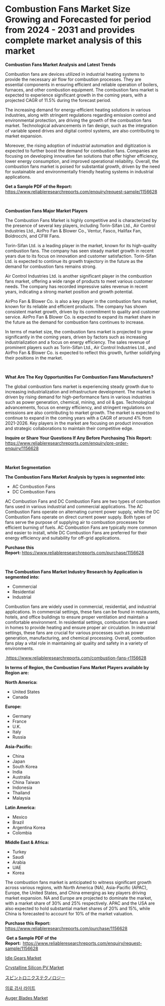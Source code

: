 <p><h1>Combustion Fans Market Size Growing and Forecasted for period from 2024 - 2031 and provides complete market analysis of this market</h1></p><p><strong>Combustion Fans Market Analysis and Latest Trends</strong></p>
<p><p>Combustion fans are devices utilized in industrial heating systems to provide the necessary air flow for combustion processes. They are essential components in ensuring efficient and reliable operation of boilers, furnaces, and other combustion equipment. The combustion fans market is expected to experience significant growth in the coming years, with a projected CAGR of 11.5% during the forecast period.</p><p>The increasing demand for energy-efficient heating solutions in various industries, along with stringent regulations regarding emission control and environmental protection, are driving the growth of the combustion fans market. Technological advancements in fan design, such as the integration of variable speed drives and digital control systems, are also contributing to market expansion.</p><p>Moreover, the rising adoption of industrial automation and digitization is expected to further boost the demand for combustion fans. Companies are focusing on developing innovative fan solutions that offer higher efficiency, lower energy consumption, and improved operational reliability. Overall, the combustion fans market is poised for substantial growth, driven by the need for sustainable and environmentally friendly heating systems in industrial applications.</p></p>
<p><strong>Get a Sample PDF of the Report:&nbsp;</strong> <a href="https://www.reliableresearchreports.com/enquiry/request-sample/1156628">https://www.reliableresearchreports.com/enquiry/request-sample/1156628</a></p>
<p>&nbsp;</p>
<p><strong>Combustion Fans Major Market Players</strong></p>
<p><p>The Combustion Fans Market is highly competitive and is characterized by the presence of several key players, including Torin-Sifan Ltd., Air Control Industries Ltd., AirPro Fan & Blower Co., Ventur, Fasco, Halifax Fan, Boldrocchi, and CFW Fans.</p><p>Torin-Sifan Ltd. is a leading player in the market, known for its high-quality combustion fans. The company has seen steady market growth in recent years due to its focus on innovation and customer satisfaction. Torin-Sifan Ltd. is expected to continue its growth trajectory in the future as the demand for combustion fans remains strong.</p><p>Air Control Industries Ltd. is another significant player in the combustion fans market, offering a wide range of products to meet various customer needs. The company has recorded impressive sales revenue in recent years, indicating a strong market position and growth potential.</p><p>AirPro Fan & Blower Co. is also a key player in the combustion fans market, known for its reliable and efficient products. The company has shown consistent market growth, driven by its commitment to quality and customer service. AirPro Fan & Blower Co. is expected to expand its market share in the future as the demand for combustion fans continues to increase.</p><p>In terms of market size, the combustion fans market is projected to grow significantly in the coming years, driven by factors such as increasing industrialization and a focus on energy efficiency. The sales revenue of prominent players such as Torin-Sifan Ltd., Air Control Industries Ltd., and AirPro Fan & Blower Co. is expected to reflect this growth, further solidifying their positions in the market.</p></p>
<p>&nbsp;</p>
<p><strong>What Are The Key Opportunities For Combustion Fans Manufacturers?</strong></p>
<p><p>The global combustion fans market is experiencing steady growth due to increasing industrialization and infrastructure development. The market is driven by rising demand for high-performance fans in various industries such as power generation, chemical, mining, and oil & gas. Technological advancements, focus on energy efficiency, and stringent regulations on emissions are also contributing to market growth. The market is expected to continue to expand in the coming years with a CAGR of around 4% from 2021-2026. Key players in the market are focusing on product innovation and strategic collaborations to maintain their competitive edge.</p></p>
<p><strong>Inquire or Share Your Questions If Any Before Purchasing This Report:</strong> <a href="https://www.reliableresearchreports.com/enquiry/pre-order-enquiry/1156628">https://www.reliableresearchreports.com/enquiry/pre-order-enquiry/1156628</a></p>
<p>&nbsp;</p>
<p><strong>Market Segmentation</strong></p>
<p><strong>The Combustion Fans Market Analysis by types is segmented into:</strong></p>
<p><ul><li>AC Combustion Fans</li><li>DC Combustion Fans</li></ul></p>
<p><p>AC Combustion Fans and DC Combustion Fans are two types of combustion fans used in various industrial and commercial applications. The AC Combustion Fans operate on alternating current power supply, while the DC Combustion Fans operate on direct current power supply. Both types of fans serve the purpose of supplying air to combustion processes for efficient burning of fuels. AC Combustion Fans are typically more common and easier to install, while DC Combustion Fans are preferred for their energy efficiency and suitability for off-grid applications.</p></p>
<p><strong>Purchase this Report:&nbsp;</strong><a href="https://www.reliableresearchreports.com/purchase/1156628">https://www.reliableresearchreports.com/purchase/1156628</a></p>
<p>&nbsp;</p>
<p><strong>The Combustion Fans Market Industry Research by Application is segmented into:</strong></p>
<p><ul><li>Commercial</li><li>Residential</li><li>Industrial</li></ul></p>
<p><p>Combustion fans are widely used in commercial, residential, and industrial applications. In commercial settings, these fans can be found in restaurants, hotels, and office buildings to ensure proper ventilation and maintain a comfortable environment. In residential settings, combustion fans are used in homes to provide heating and ensure proper air circulation. In industrial settings, these fans are crucial for various processes such as power generation, manufacturing, and chemical processing. Overall, combustion fans play a vital role in maintaining air quality and safety in a variety of environments.</p></p>
<p><a href="https://www.reliableresearchreports.com/combustion-fans-r1156628">&nbsp;https://www.reliableresearchreports.com/combustion-fans-r1156628</a></p>
<p><strong>In terms of Region, the Combustion Fans Market Players available by Region are:</strong></p>
<p>
    <p> <strong> North America: </strong>
        <ul>
            <li>United States</li>
            <li>Canada</li>
        </ul>
        </p> 
    <p> <strong> Europe: </strong>
        <ul>
            <li>Germany</li>
            <li>France</li>
            <li>U.K.</li>
            <li>Italy</li>
            <li>Russia</li>
        </ul>
        </p> 
    <p> <strong> Asia-Pacific: </strong>
        <ul>
            <li>China</li>
            <li>Japan</li>
            <li>South Korea</li>
            <li>India</li>
            <li>Australia</li>
            <li>China Taiwan</li>
            <li>Indonesia</li>
            <li>Thailand</li>
            <li>Malaysia</li>
        </ul>
        </p> 
    <p> <strong> Latin America: </strong>
        <ul>
            <li>Mexico</li>
            <li>Brazil</li>
            <li>Argentina Korea</li>
            <li>Colombia</li>
        </ul>
        </p> 
    <p> <strong> Middle East & Africa: </strong>
        <ul>
            <li>Turkey</li>
            <li>Saudi</li>
            <li>Arabia</li>
            <li>UAE</li>
            <li>Korea</li>
        </ul>
    </p>
    </p>
<p><p>The combustion fans market is anticipated to witness significant growth across various regions, with North America (NA), Asia-Pacific (APAC), Europe, the United States, and China emerging as key players driving market expansion. NA and Europe are projected to dominate the market, with a market share of 30% and 25% respectively. APAC and the USA are also expected to hold substantial market shares of 20% and 15%, while China is forecasted to account for 10% of the market valuation.</p></p>
<p><strong>Purchase this Report: </strong><a href="https://www.reliableresearchreports.com/purchase/1156628">https://www.reliableresearchreports.com/purchase/1156628</a></p>
<p>&nbsp;<strong>Get a Sample PDF of the Report:&nbsp;&nbsp;</strong><a href="https://www.reliableresearchreports.com/enquiry/request-sample/1156628">https://www.reliableresearchreports.com/enquiry/request-sample/1156628</a></p>
<p><strong></strong></p>
<p><p><a href="https://github.com/timeliteaut/Market-Research-Report-List-2/blob/main/idle-gears-market.md">Idle Gears Market</a></p><p><a href="https://www.linkedin.com/pulse/crystalline-silicon-pv-market-competitive-analysis-trends-forecast-szilf?trackingId=AqJrknRcPDhJlM%2BorXcobA%3D%3D">Crystalline Silicon PV Market</a></p><p><a href="https://github.com/LeanneBruen2023/Market-Research-Report-List-1/blob/main/401757435213.md">スピントロニクステクノロジー</a></p><p><a href="https://github.com/darrellockm3ytan895656/Market-Research-Report-List-1/blob/main/374934032354.md">의료 검사 라이트</a></p><p><a href="https://github.com/seekum/Market-Research-Report-List-2/blob/main/auger-blades-market.md">Auger Blades Market</a></p></p>